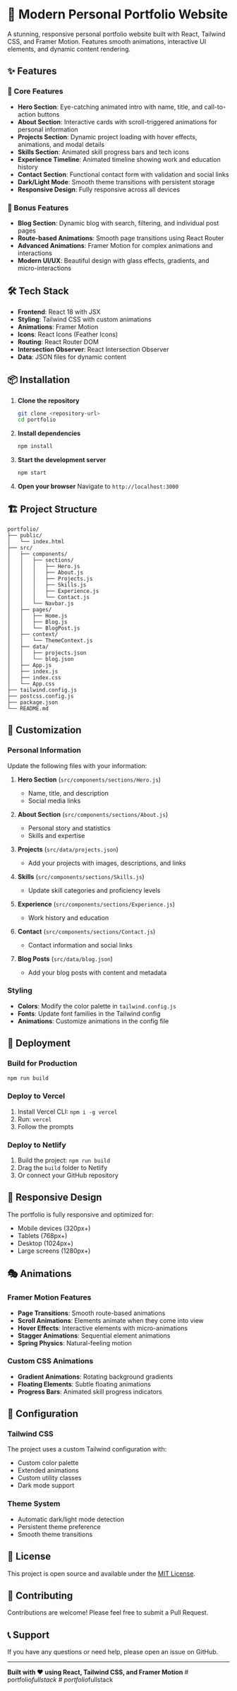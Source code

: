 # 🎨 Modern Personal Portfolio Website

A stunning, responsive personal portfolio website built with React, Tailwind CSS, and Framer Motion. Features smooth animations, interactive UI elements, and dynamic content rendering.

## ✨ Features

### 🚀 Core Features
- **Hero Section**: Eye-catching animated intro with name, title, and call-to-action buttons
- **About Section**: Interactive cards with scroll-triggered animations for personal information
- **Projects Section**: Dynamic project loading with hover effects, animations, and modal details
- **Skills Section**: Animated skill progress bars and tech icons
- **Experience Timeline**: Animated timeline showing work and education history
- **Contact Section**: Functional contact form with validation and social links
- **Dark/Light Mode**: Smooth theme transitions with persistent storage
- **Responsive Design**: Fully responsive across all devices

### 🎯 Bonus Features
- **Blog Section**: Dynamic blog with search, filtering, and individual post pages
- **Route-based Animations**: Smooth page transitions using React Router
- **Advanced Animations**: Framer Motion for complex animations and interactions
- **Modern UI/UX**: Beautiful design with glass effects, gradients, and micro-interactions

## 🛠️ Tech Stack

- **Frontend**: React 18 with JSX
- **Styling**: Tailwind CSS with custom animations
- **Animations**: Framer Motion
- **Icons**: React Icons (Feather Icons)
- **Routing**: React Router DOM
- **Intersection Observer**: React Intersection Observer
- **Data**: JSON files for dynamic content

## 📦 Installation

1. **Clone the repository**
   ```bash
   git clone <repository-url>
   cd portfolio
   ```

2. **Install dependencies**
   ```bash
   npm install
   ```

3. **Start the development server**
   ```bash
   npm start
   ```

4. **Open your browser**
   Navigate to `http://localhost:3000`

## 🏗️ Project Structure

```
portfolio/
├── public/
│   └── index.html
├── src/
│   ├── components/
│   │   ├── sections/
│   │   │   ├── Hero.js
│   │   │   ├── About.js
│   │   │   ├── Projects.js
│   │   │   ├── Skills.js
│   │   │   ├── Experience.js
│   │   │   └── Contact.js
│   │   └── Navbar.js
│   ├── pages/
│   │   ├── Home.js
│   │   ├── Blog.js
│   │   └── BlogPost.js
│   ├── context/
│   │   └── ThemeContext.js
│   ├── data/
│   │   ├── projects.json
│   │   └── blog.json
│   ├── App.js
│   ├── index.js
│   ├── index.css
│   └── App.css
├── tailwind.config.js
├── postcss.config.js
├── package.json
└── README.md
```

## 🎨 Customization

### Personal Information
Update the following files with your information:

1. **Hero Section** (`src/components/sections/Hero.js`)
   - Name, title, and description
   - Social media links

2. **About Section** (`src/components/sections/About.js`)
   - Personal story and statistics
   - Skills and expertise

3. **Projects** (`src/data/projects.json`)
   - Add your projects with images, descriptions, and links

4. **Skills** (`src/components/sections/Skills.js`)
   - Update skill categories and proficiency levels

5. **Experience** (`src/components/sections/Experience.js`)
   - Work history and education

6. **Contact** (`src/components/sections/Contact.js`)
   - Contact information and social links

7. **Blog Posts** (`src/data/blog.json`)
   - Add your blog posts with content and metadata

### Styling
- **Colors**: Modify the color palette in `tailwind.config.js`
- **Fonts**: Update font families in the Tailwind config
- **Animations**: Customize animations in the config file

## 🚀 Deployment

### Build for Production
```bash
npm run build
```

### Deploy to Vercel
1. Install Vercel CLI: `npm i -g vercel`
2. Run: `vercel`
3. Follow the prompts

### Deploy to Netlify
1. Build the project: `npm run build`
2. Drag the `build` folder to Netlify
3. Or connect your GitHub repository

## 📱 Responsive Design

The portfolio is fully responsive and optimized for:
- Mobile devices (320px+)
- Tablets (768px+)
- Desktop (1024px+)
- Large screens (1280px+)

## 🎭 Animations

### Framer Motion Features
- **Page Transitions**: Smooth route-based animations
- **Scroll Animations**: Elements animate when they come into view
- **Hover Effects**: Interactive elements with micro-animations
- **Stagger Animations**: Sequential element animations
- **Spring Physics**: Natural-feeling motion

### Custom CSS Animations
- **Gradient Animations**: Rotating background gradients
- **Floating Elements**: Subtle floating animations
- **Progress Bars**: Animated skill progress indicators

## 🔧 Configuration

### Tailwind CSS
The project uses a custom Tailwind configuration with:
- Custom color palette
- Extended animations
- Custom utility classes
- Dark mode support

### Theme System
- Automatic dark/light mode detection
- Persistent theme preference
- Smooth theme transitions

## 📄 License

This project is open source and available under the [MIT License](LICENSE).

## 🤝 Contributing

Contributions are welcome! Please feel free to submit a Pull Request.

## 📞 Support

If you have any questions or need help, please open an issue on GitHub.

---

**Built with ❤️ using React, Tailwind CSS, and Framer Motion** #   p o r t f o l i o _ f u l l s t a c k  
 #   p o r t f o l i o _ f u l l s t a c k  
 